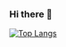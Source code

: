 ### Hi there 👋


[![Top Langs](https://github-readme-stats.vercel.app/api/top-langs/?username=maito094&layout=compact)](https://github.com/maito094/github-readme-stats)
<!--
**maito094/maito094** is a ✨ _special_ ✨ repository because its `README.md` (this file) appears on your GitHub profile.

Here are some ideas to get you started:

- 🔭 I’m currently working on ...
- 🌱 I’m currently learning ...
- 👯 I’m looking to collaborate on ...
- 🤔 I’m looking for help with ...
- 💬 Ask me about ...
- 📫 How to reach me: ...
- 😄 Pronouns: ...
- ⚡ Fun fact: ...
-->
